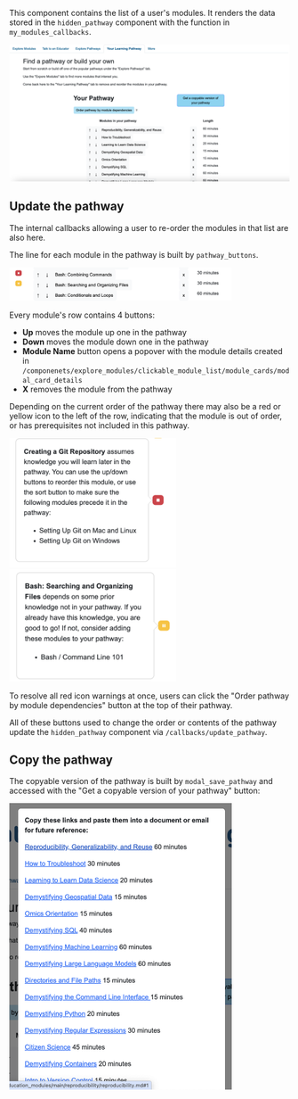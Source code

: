 This component contains the list of a user's modules. It renders the data stored in the `hidden_pathway` component with the function in `my_modules_callbacks`.

![Your Learning Pathway tab](/media/Your_Learning_Pathway.png)

## Update the pathway

The internal callbacks allowing a user to re-order the modules in that list are also here.

The line for each module in the pathway is built by `pathway_buttons`.

<img src="https://github.com/arcus/module_discovery/blob/main/media/Pathway_Buttons.png?raw=true" alt="The three ways a module's row could appear in the pathway." width="400px"/> 



Every module's row contains 4 buttons: 
- **Up** moves the module up one in the pathway
- **Down** moves the module down one in the pathway 
- **Module Name** button opens a popover with the module details created in `/componenets/explore_modules/clickable_module_list/module_cards/modal_card_details`
- **X** removes the module from the pathway

Depending on the current order of the pathway there may also be a red or yellow icon to the left of the row, indicating that the module is out of order, or has prerequisites not included in this pathway.

<img src="https://github.com/arcus/module_discovery/blob/main/media/Pathway_Out_Of_Order.png?raw=true" alt="A red icon opens a helpful message letting the user know which modules that are currently after this module in the pathway should precede it." width="300px"/> 


<img src="https://github.com/arcus/module_discovery/blob/main/media/Pathway_Missing_Prereq.png?raw=true" alt="A yellow icon opens a helpful message letting the user know which prerequisite modules are not yet in their pathway." width="300px"/> 


To resolve all red icon warnings at once, users can click the "Order pathway by module dependencies" button at the top of their pathway. 

All of these buttons used to change the order or contents of the pathway update the `hidden_pathway` component via `/callbacks/update_pathway`.

## Copy the pathway

The copyable version of the pathway is built by `modal_save_pathway` and accessed with the "Get a copyable version of your pathway" button:

<img src="https://github.com/arcus/module_discovery/blob/main/media/Pathway_Copyable.png?raw=true" alt="Copyable pathway links." width="400px"/> 
